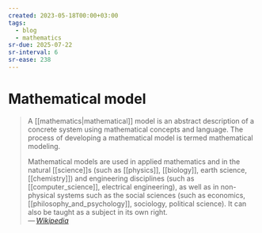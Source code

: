 ```yaml
---
created: 2023-05-18T00:00+03:00
tags:
  - blog
  - mathematics
sr-due: 2025-07-22
sr-interval: 6
sr-ease: 238
---
```


# Mathematical model

> A [[mathematics|mathematical]] model is an abstract description of a concrete
> system using mathematical concepts and language. The process of developing a
> mathematical model is termed mathematical modeling.
>
> Mathematical models are used in applied mathematics and in the natural
> [[science]]s (such as [[physics]], [[biology]], earth science, [[chemistry]])
> and engineering disciplines (such as [[computer_science]], electrical
> engineering), as well as in non-physical systems such as the social sciences
> (such as economics, [[philosophy_and_psychology]], sociology, political
> science). It can also be taught as a subject in its own right.\
> — <cite>[Wikipedia](https://en.wikipedia.org/wiki/Mathematical_model)</cite>
